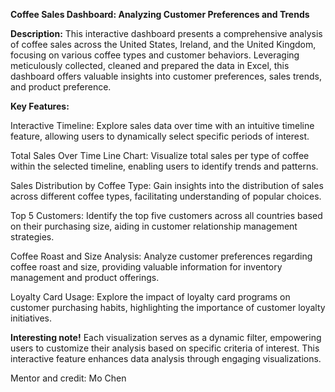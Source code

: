 **Coffee Sales Dashboard: Analyzing Customer Preferences and Trends**

**Description:**
This interactive dashboard presents a comprehensive analysis of coffee sales across the United States, Ireland, and the United Kingdom, focusing on various coffee types and customer behaviors. Leveraging meticulously collected, cleaned and prepared the data in Excel, this dashboard offers valuable insights into customer preferences, sales trends, and product preference.

**Key Features:**

Interactive Timeline: Explore sales data over time with an intuitive timeline feature, allowing users to dynamically select specific periods of interest.

Total Sales Over Time Line Chart: Visualize total sales per type of coffee within the selected timeline, enabling users to identify trends and patterns.

Sales Distribution by Coffee Type: Gain insights into the distribution of sales across different coffee types, facilitating understanding of popular choices.

Top 5 Customers: Identify the top five customers across all countries based on their purchasing size, aiding in customer relationship management strategies.

Coffee Roast and Size Analysis: Analyze customer preferences regarding coffee roast and size, providing valuable information for inventory management and product offerings.

Loyalty Card Usage: Explore the impact of loyalty card programs on customer purchasing habits, highlighting the importance of customer loyalty initiatives.

**Interesting note!** Each visualization serves as a dynamic filter, empowering users to customize their analysis based on specific criteria of interest. This interactive feature enhances data analysis through engaging visualizations.

Mentor and credit: Mo Chen
